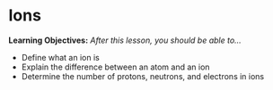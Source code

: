 # Ions

**Learning Objectives:** _After this lesson, you should be able to…_

* Define what an ion is
* Explain the difference between an atom and an ion
* Determine the number of protons, neutrons, and electrons in ions





